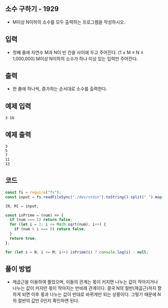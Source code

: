## 소수 구하기 - 1929

- M이상 N이하의 소수를 모두 출력하는 프로그램을 작성하시오.

## 입력

- 첫째 줄에 자연수 M과 N이 빈 칸을 사이에 두고 주어진다. (1 ≤ M ≤ N ≤ 1,000,000) M이상 N이하의 소수가 하나 이상 있는 입력만 주어진다.

## 출력

- 한 줄에 하나씩, 증가하는 순서대로 소수를 출력한다.

## 예제 입력

```
3 16
```

## 예제 출력

```
3
5
7
11
13
```

## 코드

```javascript
const fs = require("fs");
const input = fs.readFileSync("./dev/stdin").toString().split(" ").map(Number);

[N, M] = input;

const isPrime = (num) => {
  if (num === 1) return false;
  for (let i = 2; i <= Math.sqrt(num); i++) {
    if (num % i === 0) return false;
  }
  return true;
};

for (let i = N; i <= M; i++) isPrime(i) ? console.log(i) : null;
```

## 풀이 방법

- 제곱근을 이용하여 풀었으며, 이들의 관계는 몫이 커지면 나누는 값이 작아지거나 나누는 값이 커지만 몫이 작아지는 반비례 관계이다. 결국 N의 절반(제곱근)까지 향하게 되면 이후 몫과 나누는 값이 반대로 바뀌게만 되는 상황이다. 그렇기 때문에 N의 절반의 값만 0인지 확인하면 된다.
